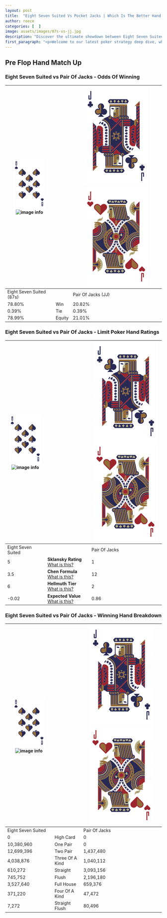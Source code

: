 ```yaml
---
layout: post
title:  "Eight Seven Suited Vs Pocket Jacks | Which Is The Better Hand In Poker? A Complete Guide"
author: reece
categories: [  ]
image: assets/images/87s-vs-jj.jpg
description: "Discover the ultimate showdown between Eight Seven Suited and Pair Of Jacks in poker! Uncover the odds, strategies, and scenarios where one hand triumphs over the other. Get ready to up your poker game with this thrilling analysis."
first_paragraph: "<p>Welcome to our latest poker strategy deep dive, where we're pitting two distinct hands against each other in a high-stakes showdown: Eight Seven Suited vs Pair Of Jacks.</p><p>In the dynamic world of poker, every decision counts, and knowing which hand holds the upper hand is key to your success at the table.</p><p>In this article, we'll dissect these two hands, explore the scenarios where one dominates the other, and equip you with the knowledge to make strategic choices that can tip the odds in your favor.</p><p>Get ready to unravel the intriguing dynamics of these poker hands and elevate your game to new heights.</p>"
---
```




[comment]: # (sp0)

## Pre Flop Hand Match Up

<div class="table hand-ratings" markdown="1"> 



### Eight Seven Suited vs Pair Of Jacks - Odds Of Winning


    
| ![image info](assets/images/hand1/8.png) ![image info](assets/images/hand1/7s.png) |  | ![image info](assets/images/hand2/J.png) ![image info](assets/images/hand2/Jo.png) |
| -------- | -------- | -------- |
| Eight Seven Suited (87s) |  | Pair Of Jacks (JJ) |
| 78.80% | Win | 20.82% |
| 0.39% | Tie | 0.39% |
| 78.99% | Equity | 21.01% |




[comment]: # (sp1)



### Eight Seven Suited vs Pair Of Jacks - Limit Poker Hand Ratings


    
| ![image info](assets/images/hand1/8.png) ![image info](assets/images/hand1/7s.png) |  | ![image info](assets/images/hand2/J.png) ![image info](assets/images/hand2/Jo.png) |
| -------- | -------- | -------- |
| Eight Seven Suited |  | Pair Of Jacks |
| 5 | **Sklansky Rating** [What is this?](/sklansky-rating-explained) | 1 |
| 3.5 | **Chen Formula** [What is this?](/chen-formula-explained) | 12 |
| 6 | **Hellmuth Tier** [What is this?](/Hellmuth-tier-explained) | 2 |
| -0.02 | **Expected Value** [What is this?](/expected-value-explained) | 0.86 |




[comment]: # (sp2)



### Eight Seven Suited vs Pair Of Jacks - Winning Hand Breakdown


    
| ![image info](assets/images/hand1/8.png) ![image info](assets/images/hand1/7s.png) |  | ![image info](assets/images/hand2/J.png) ![image info](assets/images/hand2/Jo.png) |
| -------- | -------- | -------- |
| Eight Seven Suited |  | Pair Of Jacks |
| 0 | High Card | 0 |
| 10,380,960 | One Pair | 0 |
| 12,699,396 | Two Pair | 1,437,480 |
| 4,038,876 | Three Of A Kind | 1,040,112 |
| 610,272 | Straight | 3,093,156 |
| 745,752 | Flush | 2,196,180 |
| 3,527,640 | Full House | 659,376 |
| 371,220 | Four Of A Kind | 47,472 |
| 7,272 | Straight Flush | 80,496 |




[comment]: # (sp3)



</div>

[comment]: # (sp4)



[comment]: # (sp5)

